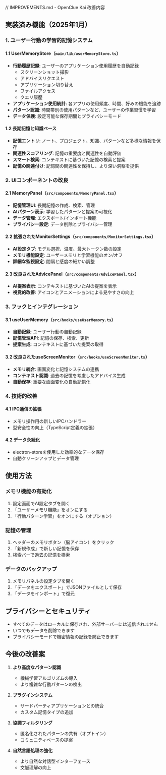 // IMPROVEMENTS.md - OpenClue Kai 改善内容

## 実装済み機能（2025年1月）

### 1. ユーザー行動の学習的記憶システム

#### 1.1 UserMemoryStore（`main/lib/userMemoryStore.ts`）
- **行動履歴記録**: ユーザーのアプリケーション使用履歴を自動記録
  - スクリーンショット撮影
  - アドバイスリクエスト
  - アプリケーション切り替え
  - ファイルアクセス
  - クエリ履歴
- **アプリケーション使用統計**: 各アプリの使用頻度、時間、好みの機能を追跡
- **パターン認識**: 時間帯別の使用パターンなど、ユーザーの作業習慣を学習
- **データ保護**: 設定可能な保存期間とプライバシーモード

#### 1.2 長期記憶と知識ベース
- **記憶エントリ**: ノート、プロジェクト、知識、パターンなど多様な情報を保存
- **関連性スコアリング**: 記憶の重要度と関連性を自動評価
- **スマート検索**: コンテキストに基づいた記憶の検索と提案
- **記憶の関連付け**: 記憶間の関連性を保持し、より深い洞察を提供

### 2. UIコンポーネントの改良

#### 2.1 MemoryPanel（`src/components/MemoryPanel.tsx`）
- **記憶管理UI**: 長期記憶の作成、検索、管理
- **AIパターン表示**: 学習したパターンと提案の可視化
- **データ管理**: エクスポート/インポート機能
- **プライバシー設定**: データ削除とプライバシー管理

#### 2.2 拡張されたMonitorSettings（`src/components/MonitorSettings.tsx`）
- **AI設定タブ**: モデル選択、温度、最大トークン数の設定
- **メモリ機能設定**: ユーザーメモリと学習機能のオン/オフ
- **詳細な監視設定**: 間隔と感度の細かい調整

#### 2.3 改良されたAdvicePanel（`src/components/AdvicePanel.tsx`）
- **AI提案表示**: コンテキストに基づいたAIの提案を表示
- **視覚的改善**: アイコンとアニメーションによる見やすさの向上

### 3. フックとインテグレーション

#### 3.1 useUserMemory（`src/hooks/useUserMemory.ts`）
- **自動記録**: ユーザー行動の自動記録
- **記憶管理API**: 記憶の保存、検索、更新
- **提案生成**: コンテキストに基づいた提案の取得

#### 3.2 改良されたuseScreenMonitor（`src/hooks/useScreenMonitor.ts`）
- **メモリ統合**: 画面変化と記憶システムの連携
- **コンテキスト認識**: 過去の記憶を考慮したアドバイス生成
- **自動保存**: 重要な画面変化の自動記憶化

### 4. 技術的改善

#### 4.1 IPC通信の拡張
- メモリ操作用の新しいIPCハンドラー
- 型安全性の向上（TypeScript定義の拡張）

#### 4.2 データ永続化
- electron-storeを使用した効率的なデータ保存
- 自動クリーンアップとデータ管理

## 使用方法

### メモリ機能の有効化
1. 設定画面でAI設定タブを開く
2. 「ユーザーメモリ機能」をオンにする
3. 「行動パターン学習」をオンにする（オプション）

### 記憶の管理
1. ヘッダーのメモリボタン（脳アイコン）をクリック
2. 「新規作成」で新しい記憶を保存
3. 検索バーで過去の記憶を検索

### データのバックアップ
1. メモリパネルの設定タブを開く
2. 「データをエクスポート」でJSONファイルとして保存
3. 「データをインポート」で復元

## プライバシーとセキュリティ

- すべてのデータはローカルに保存され、外部サーバーには送信されません
- いつでもデータを削除できます
- プライバシーモードで機密情報の記録を防止できます

## 今後の改善案

1. **より高度なパターン認識**
   - 機械学習アルゴリズムの導入
   - より複雑な行動パターンの検出

2. **プラグインシステム**
   - サードパーティアプリケーションとの統合
   - カスタム記憶タイプの追加

3. **協調フィルタリング**
   - 匿名化されたパターンの共有（オプトイン）
   - コミュニティベースの提案

4. **自然言語処理の強化**
   - より自然な対話型インターフェース
   - 文脈理解の向上